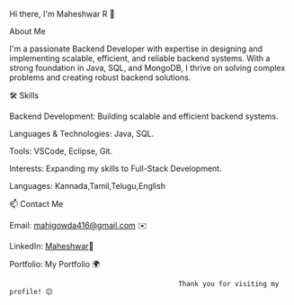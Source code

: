 Hi there, I'm Maheshwar R 👋

About Me

I'm a passionate Backend Developer with expertise in designing and implementing scalable, efficient, and reliable backend systems. With a strong foundation in Java, SQL, and MongoDB, I thrive on solving complex problems and creating robust backend solutions.

🛠️ Skills

Backend Development: Building scalable and efficient backend systems.

Languages & Technologies: Java, SQL.

Tools: VSCode, Eclipse, Git.

Interests: Expanding my skills to Full-Stack Development.

Languages: Kannada,Tamil,Telugu,English

📫 Contact Me

Email:   mahigowda416@gmail.com ✉️

LinkedIn: [Maheshwar](https://www.linkedin.com/in/maheshwar-r-97754622b/)🔗

Portfolio: My Portfolio 🌍


                                              Thank you for visiting my profile! 😊
